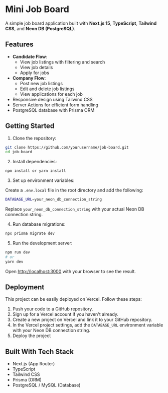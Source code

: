 # Mini Job Board

A simple job board application built with **Next.js 15**, **TypeScript**, **Tailwind CSS**, and **Neon DB (PostgreSQL)**.

## Features

- **Candidate Flow**:
  - View job listings with filtering and search
  - View job details
  - Apply for jobs
- **Company Flow**:
  - Post new job listings
  - Edit and delete job listings
  - View applications for each job
- Responsive design using Tailwind CSS
- Server Actions for efficient form handling
- PostgreSQL database with Prisma ORM

## Getting Started

1. Clone the repository:

```bash
git clone https://github.com/yourusername/job-board.git
cd job-board
```

2. Install dependencies:

```bash
npm install or yarn install
```

3. Set up environment variables:

  Create a `.env.local` file in the root directory and add the following:

```bash
DATABASE_URL=your_neon_db_connection_string
```
Replace `your_neon_db_connection_string` with your actual Neon DB connection string.

4. Run database migrations:

```bash
npx prisma migrate dev
```

5. Run the development server:

```bash
npm run dev
# or
yarn dev
```
Open [http://localhost:3000](http://localhost:3000) with your browser to see the result.

## Deployment

This project can be easily deployed on Vercel. Follow these steps:

1. Push your code to a GitHub repository.
2. Sign up for a Vercel account if you haven't already.
3. Create a new project on Vercel and link it to your GitHub repository.
4. In the Vercel project settings, add the `DATABASE_URL` environment variable with your Neon DB connection string.
5. Deploy the project

## Built With Tech Stack

- Next.js (App Router)
- TypeScript
- Tailwind CSS
- Prisma (ORM)
- PostgreSQL / MySQL (Database)
